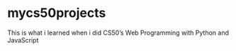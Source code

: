# mycs50projects
This is what i learned when i did CS50’s Web Programming with Python and JavaScript
